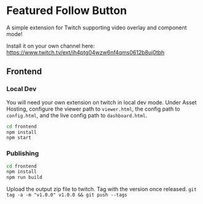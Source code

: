 # Featured Follow Button

A simple extension for Twitch supporting video overlay and component mode!

Install it on your own channel here:
https://www.twitch.tv/ext/ih4ptg04wzw6nf4qms0612b8uj0tbh

## Frontend
### Local Dev
You will need your own extension on twitch in local dev mode.
Under Asset Hosting, configure the viewer path to `viewer.html`,
the config path to `config.html`, and the live config path
to `dashboard.html`.

```sh
cd frontend
npm install
npm start
```

### Publishing

```sh
cd frontend
npm install
npm run build
```

Upload the output zip file to twitch.
Tag with the version once released. `git tag -a -m "v1.0.0" v1.0.0 && git push --tags`
